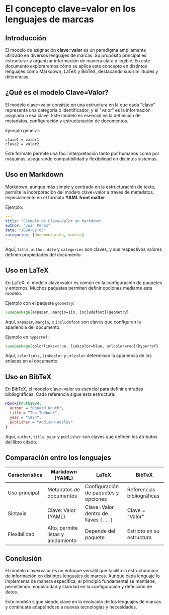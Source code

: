 # El concepto clave=valor en los lenguajes de marcas

## Introducción
El modelo de asignación **clave=valor** es un paradigma ampliamente utilizado en diversos lenguajes de marcas. Su propósito principal es estructurar y organizar información de manera clara y legible. En este documento exploraremos cómo se aplica este concepto en distintos lenguajes como Markdown, LaTeX y BibTeX, destacando sus similitudes y diferencias.

## ¿Qué es el modelo Clave=Valor?
El modelo clave=valor consiste en una estructura en la que cada "clave" representa una categoría o identificador, y el "valor" es la información asignada a esa clave. Este modelo es esencial en la definición de metadatos, configuración y estructuración de documentos.

Ejemplo general:
```
clave1 = valor1
clave2 = valor2
```

Este formato permite una fácil interpretación tanto por humanos como por máquinas, asegurando compatibilidad y flexibilidad en distintos sistemas.

## Uso en Markdown
Markdown, aunque más simple y centrado en la estructuración de texto, permite la incorporación del modelo clave=valor a través de metadatos, especialmente en el formato **YAML front matter**.

Ejemplo:
```yaml
---
title: "Ejemplo de Clave=Valor en Markdown"
author: "Juan Pérez"
date: "2024-02-05"
categories: [documentación, marcas]
---
```
Aquí, `title`, `author`, `date` y `categories` son claves, y sus respectivos valores definen propiedades del documento.

## Uso en LaTeX
En LaTeX, el modelo clave=valor es común en la configuración de paquetes y entornos. Muchos paquetes permiten definir opciones mediante este modelo.

Ejemplo con el paquete `geometry`:
```latex
\usepackage[a4paper, margin=1in, includefoot]{geometry}
```
Aquí, `a4paper`, `margin`, e `includefoot` son claves que configuran la apariencia del documento.

Ejemplo en `hyperref`:
```latex
\usepackage[colorlinks=true, linkcolor=blue, urlcolor=red]{hyperref}
```
Aquí, `colorlinks`, `linkcolor` y `urlcolor` determinan la apariencia de los enlaces en el documento.

## Uso en BibTeX
En BibTeX, el modelo clave=valor es esencial para definir entradas bibliográficas. Cada referencia sigue esta estructura:

```bibtex
@book{knuth1984,
  author = "Donald Knuth",
  title = "The TeXbook",
  year = "1984",
  publisher = "Addison-Wesley"
}
```
Aquí, `author`, `title`, `year` y `publisher` son claves que definen los atributos del libro citado.

## Comparación entre los lenguajes
| Característica  | Markdown (YAML) | LaTeX | BibTeX |
|---------------|----------------|-------|--------|
| Uso principal | Metadatos de documentos | Configuración de paquetes y opciones | Referencias bibliográficas |
| Sintaxis | Clave: Valor (YAML) | Clave=Valor dentro de llaves `[...]` | Clave = "Valor" |
| Flexibilidad | Alto, permite listas y anidamiento | Depende del paquete | Estricto en su estructura |

## Conclusión
El modelo clave=valor es un enfoque versátil que facilita la estructuración de información en distintos lenguajes de marcas. Aunque cada lenguaje lo implementa de manera específica, el principio fundamental se mantiene, permitiendo modularidad y claridad en la configuración y definición de datos.

Este modelo sigue siendo clave en la evolución de los lenguajes de marcas y continuará adaptándose a nuevas tecnologías y necesidades.

